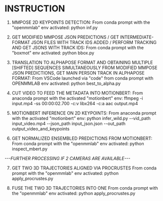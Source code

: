 # INSTRUCTION
1. MMPOSE 2D KEYPOINTS DETECTION:
From conda prompt with the "openmmlab" env activated:
python inf.py

2. GET MODIFIED MMPOSE JSON PREDICTIONS / GET INTERMEDIATE-FORMAT JSON FILES WITH TRACK IDS ADDED / PERFORM TRACKING AND GET JSONS WITH TRACK IDS:
From conda prompt with the "boxmot" env activated:
python bbox.py

3. TRANSLATION TO ALPHAPOSE FORMAT AND OBTAINING MULTIPLE [SHIFTED] SEQUENCES SIMULTANEOUSLY FROM MODIFIED MMPOSE JSON PREDICTIONS, GET MAIN PERSON TRACK IN ALPHAPOSE FORMAT:
From VSCode launched via "code" from conda prompt with OPENMMLAB env activated:
python best_to_alpha.py

4. CUT VIDEO TO FEED THE METADATA INTO MOTIONBERT:
From anaconda prompt with the activated "motionbert" env:
ffmpeg -i input.mp4 -ss 00:00:02.700 -c:v libx264 -c:a aac output.mp4

5. MOTIONBERT INFERENCE ON 2D KEYPOINTS:
From anaconda prompt with the activated "motionbert" env:
python infer_wild.py --vid_path input_video.mp4 --json_path input_json.json --out_path output_video_and_keypoints

6. GET NORMALIZED ENSEMBLED PREDICTIONS FROM MOTIONBERT:
From conda prompt with the "openmmlab" env activated:
python inspect_mbert.py


*---FURTHER PROCESSING IF 2 CAMERAS ARE AVAILABLE---*

7. GET TWO 3D TRAJECTORIES ALIGNED VIA PROCRUSTES
From conda prompt with the "openmmlab" env activated:
python apply_procrustes.py

8. FUSE THE TWO 3D TRAJECTORIES INTO ONE
From conda prompt with the "openmmlab" env activated:
python apply_procrustes.py
